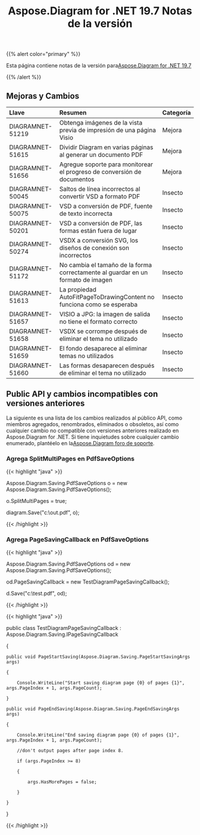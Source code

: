 ﻿---
title: Aspose.Diagram for .NET 19.7 Notas de la versión
type: docs
weight: 60
url: /es/net/aspose-diagram-for-net-19-7-release-notes/
---
{{% alert color="primary" %}} 

Esta página contiene notas de la versión para[Aspose.Diagram for .NET 19.7](https://www.nuget.org/packages/Aspose.Diagram/19.7.0)

{{% /alert %}} 
## **Mejoras y Cambios**

|**Llave**|**Resumen**|**Categoría**|
|:- |:- |:- |
|DIAGRAMNET-51219|Obtenga imágenes de la vista previa de impresión de una página Visio|Mejora|
|DIAGRAMNET-51615|Dividir Diagram en varias páginas al generar un documento PDF|Mejora|
|DIAGRAMNET-51656|Agregue soporte para monitorear el progreso de conversión de documentos|Mejora|
|DIAGRAMNET-50045|Saltos de línea incorrectos al convertir VSD a formato PDF|Insecto|
|DIAGRAMNET-50075|VSD a conversión de PDF, fuente de texto incorrecta|Insecto|
|DIAGRAMNET-50201|VSD a conversión de PDF, las formas están fuera de lugar|Insecto|
|DIAGRAMNET-50274|VSDX a conversión SVG, los diseños de conexión son incorrectos|Insecto|
|DIAGRAMNET-51172|No cambia el tamaño de la forma correctamente al guardar en un formato de imagen|Insecto|
|DIAGRAMNET-51613|La propiedad AutoFitPageToDrawingContent no funciona como se esperaba|Insecto|
|DIAGRAMNET-51657|VISIO a JPG: la imagen de salida no tiene el formato correcto|Insecto|
|DIAGRAMNET-51658|VSDX se corrompe después de eliminar el tema no utilizado|Insecto|
|DIAGRAMNET-51659|El fondo desaparece al eliminar temas no utilizados|Insecto|
|DIAGRAMNET-51660|Las formas desaparecen después de eliminar el tema no utilizado|Insecto|
## **Public API y cambios incompatibles con versiones anteriores**
La siguiente es una lista de los cambios realizados al público API, como miembros agregados, renombrados, eliminados o obsoletos, así como cualquier cambio no compatible con versiones anteriores realizado en Aspose.Diagram for .NET. Si tiene inquietudes sobre cualquier cambio enumerado, plantéelo en la[Aspose.Diagram foro de soporte](https://forum.aspose.com/c/diagram/17).
### **Agrega SplitMultiPages en PdfSaveOptions**
{{< highlight "java" >}}

 Aspose.Diagram.Saving.PdfSaveOptions o = new Aspose.Diagram.Saving.PdfSaveOptions();

o.SplitMultiPages = true;

diagram.Save("c:\\out.pdf", o);

{{< /highlight >}}
### **Agrega PageSavingCallback en PdfSaveOptions**
{{< highlight "java" >}}

 Aspose.Diagram.Saving.PdfSaveOptions od = new Aspose.Diagram.Saving.PdfSaveOptions();

od.PageSavingCallback = new TestDiagramPageSavingCallback();

d.Save("c:\\test.pdf", od);

{{< /highlight >}}

{{< highlight "java" >}}

 public class TestDiagramPageSavingCallback : Aspose.Diagram.Saving.IPageSavingCallback

{

    public void PageStartSaving(Aspose.Diagram.Saving.PageStartSavingArgs args)

    {

        Console.WriteLine("Start saving diagram page {0} of pages {1}", args.PageIndex + 1, args.PageCount);

    }

    public void PageEndSaving(Aspose.Diagram.Saving.PageEndSavingArgs args)

    {

        Console.WriteLine("End saving diagram page {0} of pages {1}", args.PageIndex + 1, args.PageCount);

        //don't output pages after page index 8.

        if (args.PageIndex >= 8)

        {

            args.HasMorePages = false;

        }

    }

}

{{< /highlight >}}




